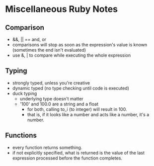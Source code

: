 # Miscellaneous Ruby Notes

## Comparison
  * &&, || == and, or
  * comparisons will stop as soon as the expression's value is known (sometimes the end isn't evaluated)
  * use &, | to compare while executing the whole expression

## Typing
  * strongly typed, unless you're creative
  * dynamic typed (no type checking until code is executed)
  * duck typing
    - underlying type doesn't matter
    - '100' and 100.0 are a string and a float
      * for both, calling to_i (to integer) will result in 100.
      * that is, if it looks like a number and acts like a number, it's a number.

## Functions
  * every function returns something.
  * if not explicitly specified, what is returned is the value of the last expression processed before the function completes.